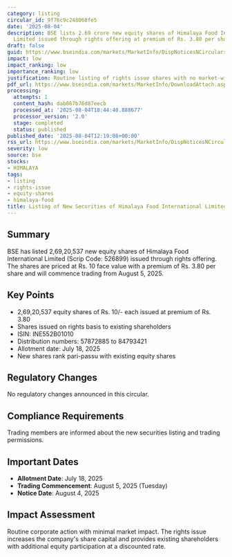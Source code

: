 ```yaml
---
category: listing
circular_id: 9f76c9c248068fe5
date: '2025-08-04'
description: BSE lists 2.69 crore new equity shares of Himalaya Food International
  Limited issued through rights offering at premium of Rs. 3.80 per share.
draft: false
guid: https://www.bseindia.com/markets/MarketInfo/DispNoticesNCirculars.aspx?Noticeid={3D5658C8-C211-45DC-A75E-C1C4C4AE441B}&noticeno=20250804-23&dt=08/04/2025&icount=23&totcount=60&flag=0
impact: low
impact_ranking: low
importance_ranking: low
justification: Routine listing of rights issue shares with no market-wide impact
pdf_url: https://www.bseindia.com/markets/MarketInfo/DownloadAttach.aspx?id=20250804-23&attachedId=
processing:
  attempts: 1
  content_hash: dab867b76d87eecb
  processed_at: '2025-08-04T18:44:40.888677'
  processor_version: '2.0'
  stage: completed
  status: published
published_date: '2025-08-04T12:19:08+00:00'
rss_url: https://www.bseindia.com/markets/MarketInfo/DispNoticesNCirculars.aspx?Noticeid={3D5658C8-C211-45DC-A75E-C1C4C4AE441B}&noticeno=20250804-23&dt=08/04/2025&icount=23&totcount=60&flag=0
severity: low
source: bse
stocks:
- HIMALAYA
tags:
- listing
- rights-issue
- equity-shares
- himalaya-food
title: Listing of New Securities of Himalaya Food International Limited
---
```


## Summary

BSE has listed 2,69,20,537 new equity shares of Himalaya Food International Limited (Scrip Code: 526899) issued through rights offering. The shares are priced at Rs. 10 face value with a premium of Rs. 3.80 per share and will commence trading from August 5, 2025.

## Key Points

- 2,69,20,537 equity shares of Rs. 10/- each issued at premium of Rs. 3.80
- Shares issued on rights basis to existing shareholders
- ISIN: INE552B01010
- Distribution numbers: 57872885 to 84793421
- Allotment date: July 18, 2025
- New shares rank pari-passu with existing equity shares

## Regulatory Changes

No regulatory changes announced in this circular.

## Compliance Requirements

Trading members are informed about the new securities listing and trading permissions.

## Important Dates

- **Allotment Date**: July 18, 2025
- **Trading Commencement**: August 5, 2025 (Tuesday)
- **Notice Date**: August 4, 2025

## Impact Assessment

Routine corporate action with minimal market impact. The rights issue increases the company's share capital and provides existing shareholders with additional equity participation at a discounted rate.